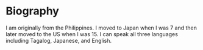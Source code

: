 # Biography

I am originally from the Philippines. I moved to Japan when I was 7 and then later moved to the US when I was 15. I can speak all three languages including Tagalog, Japanese, and English.